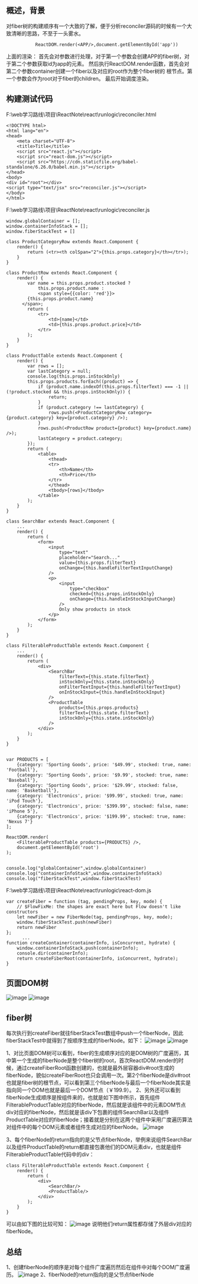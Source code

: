 ##  概述，背景  
对fiber树的构建顺序有一个大致的了解，便于分析reconciler源码的时候有一个大致清晰的思路，不至于一头雾水。

               ReactDOM.render(<APP/>,document.getElementById('app'))
上面的渲染：
首先会对参数进行处理，对于第一个参数会创建APP的fiber树，对于第二个参数获取id为app的元素。
然后执行ReactDOM.render函数，首先会对第二个参数container创建一个fiber以及对应的root作为整个fiber树的
根节点。第一个参数会作为root对于fiber的children。
最后开始调度渲染。


##  构建测试代码   
F:\web学习路线\项目\ReactNote\react\runlogic\reconciler.html


```
<!DOCTYPE html>
<html lang="en">
<head>
    <meta charset="UTF-8">
    <title>Title</title>
    <script src="react.js"></script>
    <script src="react-dom.js"></script>
    <script src="https://cdn.staticfile.org/babel-standalone/6.26.0/babel.min.js"></script>
</head>
<body>
<div id="root"></div>
<script type="text/jsx" src="reconciler.js"></script>
</body>
</html>
```



F:\web学习路线\项目\ReactNote\react\runlogic\reconciler.js


```
window.globalContainer = [];
window.containerInfoStack = [];
window.fiberStackTest = []

class ProductCategoryRow extends React.Component {
    render() {
        return (<tr><th colSpan="2">{this.props.category}</th></tr>);
    }
}

class ProductRow extends React.Component {
    render() {
        var name = this.props.product.stocked ?
            this.props.product.name :
            <span style={{color: 'red'}}>
        {this.props.product.name}
      </span>;
        return (
            <tr>
                <td>{name}</td>
                <td>{this.props.product.price}</td>
            </tr>
        );
    }
}

class ProductTable extends React.Component {
    render() {
        var rows = [];
        var lastCategory = null;
        console.log(this.props.inStockOnly)
        this.props.products.forEach((product) => {
            if (product.name.indexOf(this.props.filterText) === -1 || (!product.stocked && this.props.inStockOnly)) {
                return;
            }
            if (product.category !== lastCategory) {
                rows.push(<ProductCategoryRow category={product.category} key={product.category} />);
            }
            rows.push(<ProductRow product={product} key={product.name} />);
            lastCategory = product.category;
        });
        return (
            <table>
                <thead>
                <tr>
                    <th>Name</th>
                    <th>Price</th>
                </tr>
                </thead>
                <tbody>{rows}</tbody>
            </table>
        );
    }
}

class SearchBar extends React.Component {
    ...
    render() {
        return (
            <form>
                <input
                    type="text"
                    placeholder="Search..."
                    value={this.props.filterText}
                    onChange={this.handleFilterTextInputChange}
                />
                <p>
                    <input
                        type="checkbox"
                        checked={this.props.inStockOnly}
                        onChange={this.handleInStockInputChange}
                    />
                    Only show products in stock
                </p>
            </form>
        );
    }
}

class FilterableProductTable extends React.Component {
    ...
    render() {
        return (
            <div>
                <SearchBar
                    filterText={this.state.filterText}
                    inStockOnly={this.state.inStockOnly}
                    onFilterTextInput={this.handleFilterTextInput}
                    onInStockInput={this.handleInStockInput}
                />
                <ProductTable
                    products={this.props.products}
                    filterText={this.state.filterText}
                    inStockOnly={this.state.inStockOnly}
                />
            </div>
        );
    }
}


var PRODUCTS = [
    {category: 'Sporting Goods', price: '$49.99', stocked: true, name: 'Football'},
    {category: 'Sporting Goods', price: '$9.99', stocked: true, name: 'Baseball'},
    {category: 'Sporting Goods', price: '$29.99', stocked: false, name: 'Basketball'},
    {category: 'Electronics', price: '$99.99', stocked: true, name: 'iPod Touch'},
    {category: 'Electronics', price: '$399.99', stocked: false, name: 'iPhone 5'},
    {category: 'Electronics', price: '$199.99', stocked: true, name: 'Nexus 7'}
];

ReactDOM.render(
    <FilterableProductTable products={PRODUCTS} />,
    document.getElementById('root')
);


console.log("globalContainer",window.globalContainer)
console.log("containerInfoStack",window.containerInfoStack)
console.log("fiberStackTest",window.fiberStackTest)
```


F:\web学习路线\项目\ReactNote\react\runlogic\react-dom.js


```
var createFiber = function (tag, pendingProps, key, mode) {
    // $FlowFixMe: the shapes are exact here but Flow doesn't like constructors
    let newFiber = new FiberNode(tag, pendingProps, key, mode);
    window.fiberStackTest.push(newFiber)
    return newFiber
};
      ...
function createContainer(containerInfo, isConcurrent, hydrate) {
    window.containerInfoStack.push(containerInfo);
    console.dir(containerInfo);
    return createFiberRoot(containerInfo, isConcurrent, hydrate);
}
```




##  页面DOM树  

![image](http://note.youdao.com/yws/res/18036/WEBRESOURCE6900be02fb4f7fe9de8e3a9fe755996e)
![image](http://note.youdao.com/yws/res/18041/WEBRESOURCE831a1e544f3f91ba2ac55d62c3ce6e9a)



##  fiber树  
每次执行到createFiber就往fiberStackTest数组中push一个fiberNode，因此fiberStackTest中就得到了按顺序生成的fiberNode。如下：
![image](https://note.youdao.com/src/WEBRESOURCEcba747f62cc6b61f10578ed48754e4b2)
![image](https://note.youdao.com/src/WEBRESOURCE2cec7161ac122d588df5fd106845b8f4)


1、对比页面DOM树可以看到，fiber的生成顺序对应的是DOM树的广度遍历，其中第一个生成的fiberNode是整个fiber树的root，首次ReactDOM.render的时候，通过createFiberRoot函数创建的，也就是最外层容器div#root生成的fiberNode，貌似createFiberRoot也只会调用一次。第2个fiberNode是div#root也就是fiber树的根节点，可以看到第三个fiberNode与最后一个fiberNode其实是指向同一个DOM也就是最后一个DOM节点（￥199.9）。
2、另外还可以看到fiberNode生成顺序是按组件来的，也就是如下图中所示，首先组件FilterableProductTable对应的fiberNode，然后就是该组件中的元素DOM节点div对应的fiberNode，然后就是该div下包裹的组件SearchBar以及组件ProductTable对应的fiberNode；接着就是分别在这两个组件中采用广度遍历算法对组件中的每个DOM元素或者组件生成对应的fiberNode。
![image](https://note.youdao.com/src/WEBRESOURCEdcae59ce192f591fcc89d094481c6903)

3、每个fiberNode的return指向的是父节点fiberNode，举例来说组件SearchBar以及组件ProductTable的return都直接包裹他们的DOM元素div，也就是组件FilterableProductTable代码中的div：

```
class FilterableProductTable extends React.Component {
    render() {
        return (
            <div>
                <SearchBar/>
                <ProductTable/>
            </div>
        );
    }
}
```


可以由如下图的比较可知：
![image](https://note.youdao.com/src/WEBRESOURCEb9272373138b3645e33371983447214b)
说明他们return属性都存储了外层div对应的fiberNode。


##  总结  
1、创建fiberNode的顺序是对每个组件广度遍历然后在组件中对每个DOM广度遍历。
![image](http://note.youdao.com/yws/res/18059/WEBRESOURCE819b886d8e8ac8e20ec6330a58d61cbb)
2、fiberNode的return指向的是父节点fiberNode

